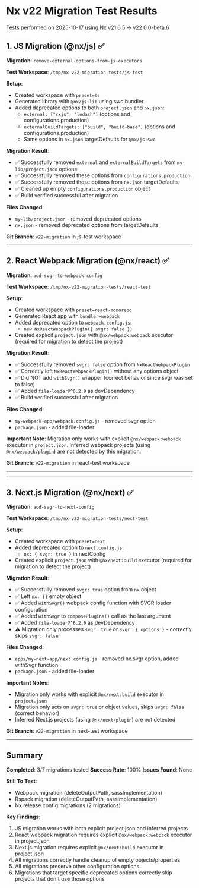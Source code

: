 # Nx v22 Migration Test Results

Tests performed on 2025-10-17 using Nx v21.6.5 → v22.0.0-beta.6

## 1. JS Migration (@nx/js) ✅

**Migration**: `remove-external-options-from-js-executors`

**Test Workspace**: `/tmp/nx-v22-migration-tests/js-test`

**Setup**:
- Created workspace with `preset=ts`
- Generated library with `@nx/js:lib` using swc bundler
- Added deprecated options to both `project.json` and `nx.json`:
  - `external: ["rxjs", "lodash"]` (options and configurations.production)
  - `externalBuildTargets: ["build", "build-base"]` (options and configurations.production)
  - Same options in `nx.json` targetDefaults for `@nx/js:swc`

**Migration Result**:
- ✅ Successfully removed `external` and `externalBuildTargets` from `my-lib/project.json` options
- ✅ Successfully removed these options from `configurations.production`
- ✅ Successfully removed these options from `nx.json` targetDefaults
- ✅ Cleaned up empty `configurations.production` object
- ✅ Build verified successful after migration

**Files Changed**:
- `my-lib/project.json` - removed deprecated options
- `nx.json` - removed deprecated options from targetDefaults

**Git Branch**: `v22-migration` in js-test workspace

---

## 2. React Webpack Migration (@nx/react) ✅

**Migration**: `add-svgr-to-webpack-config`

**Test Workspace**: `/tmp/nx-v22-migration-tests/react-test`

**Setup**:
- Created workspace with `preset=react-monorepo`
- Generated React app with `bundler=webpack`
- Added deprecated option to `webpack.config.js`:
  - `new NxReactWebpackPlugin({ svgr: false })`
- Created explicit `project.json` with `@nx/webpack:webpack` executor (required for migration to detect the project)

**Migration Result**:
- ✅ Successfully removed `svgr: false` option from `NxReactWebpackPlugin`
- ✅ Correctly left `NxReactWebpackPlugin()` without any options object
- ✅ Did NOT add `withSvgr()` wrapper (correct behavior since svgr was set to false)
- ✅ Added `file-loader@^6.2.0` as devDependency
- ✅ Build verified successful after migration

**Files Changed**:
- `my-webpack-app/webpack.config.js` - removed svgr option
- `package.json` - added file-loader

**Important Note**: Migration only works with explicit `@nx/webpack:webpack` executor in `project.json`. Inferred webpack projects (using `@nx/webpack/plugin`) are not detected by this migration.

**Git Branch**: `v22-migration` in react-test workspace

---

---

## 3. Next.js Migration (@nx/next) ✅

**Migration**: `add-svgr-to-next-config`

**Test Workspace**: `/tmp/nx-v22-migration-tests/next-test`

**Setup**:
- Created workspace with `preset=next`
- Added deprecated option to `next.config.js`:
  - `nx: { svgr: true }` in nextConfig
- Created explicit `project.json` with `@nx/next:build` executor (required for migration to detect the project)

**Migration Result**:
- ✅ Successfully removed `svgr: true` option from `nx` object
- ✅ Left `nx: {}` empty object
- ✅ Added `withSvgr()` webpack config function with SVGR loader configuration
- ✅ Added `withSvgr` to `composePlugins()` call as the last argument
- ✅ Added `file-loader@^6.2.0` as devDependency
- ⚠️ Migration only processes `svgr: true` or `svgr: { options }` - correctly skips `svgr: false`

**Files Changed**:
- `apps/my-next-app/next.config.js` - removed nx.svgr option, added withSvgr function
- `package.json` - added file-loader

**Important Notes**:
- Migration only works with explicit `@nx/next:build` executor in `project.json`
- Migration only acts on `svgr: true` or object values, skips `svgr: false` (correct behavior)
- Inferred Next.js projects (using `@nx/next/plugin`) are not detected

**Git Branch**: `v22-migration` in next-test workspace

---

## Summary

**Completed**: 3/7 migrations tested
**Success Rate**: 100%
**Issues Found**: None

**Still To Test**:
- Webpack migration (deleteOutputPath, sassImplementation)
- Rspack migration (deleteOutputPath, sassImplementation)
- Nx release config migrations (2 migrations)

**Key Findings**:
1. JS migration works with both explicit project.json and inferred projects
2. React webpack migration requires explicit `@nx/webpack:webpack` executor in project.json
3. Next.js migration requires explicit `@nx/next:build` executor in project.json
4. All migrations correctly handle cleanup of empty objects/properties
5. All migrations preserve other configuration options
6. Migrations that target specific deprecated options correctly skip projects that don't use those options
